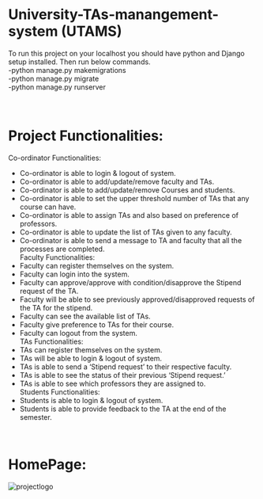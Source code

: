 # University-TAs-manangement-system (UTAMS)

To run this project on your localhost you should have python and Django setup installed. Then run below commands. <br>
-python manage.py makemigrations <br>
-python manage.py migrate <br>
-python manage.py runserver <br>
 <br>
  <br>
 # Project Functionalities: <br/>
Co-ordinator Functionalities:  <br/>
* Co-ordinator is able to login & logout of system. <br/>
* Co-ordinator is able to add/update/remove faculty and TAs. <br/>
* Co-ordinator is able to add/update/remove Courses and students. <br/>
* Co-ordinator is able to set the upper threshold number of TAs that any course can have. <br/>
* Co-ordinator is able to assign TAs and also based on preference of professors. <br/>
* Co-ordinator is able to update the list of TAs given to any faculty. <br/>
* Co-ordinator is able to send a message to TA and faculty that all the processes are completed. <br/>
Faculty Functionalities: <br/>
* Faculty can register themselves on the system. <br/>
* Faculty can login into the system. <br/>
* Faculty can approve/approve with condition/disapprove the Stipend request of the TA. <br/>
* Faculty will be able to see previously approved/disapproved requests of the TA for the stipend. <br/>
* Faculty can see the available list of TAs. <br/>
* Faculty give preference to TAs for their course. <br/>
* Faculty can logout from the system.<br/>
TAs Functionalities: <br/>
* TAs can register themselves on the system.<br/>
* TAs will be able to login & logout of system.<br/>
* TAs is able to send a ‘Stipend request’ to their respective faculty.<br/>
* TAs is able to see the status of their previous ‘Stipend request.’<br/>
* TAs is able to see which professors they are assigned to.<br/>
Students Functionalities: <br>
* Students is able to login & logout of system. <br/>
* Students is able to provide feedback to the TA at the end of the semester.
<br/>




# HomePage: <br/>
![projectlogo](https://user-images.githubusercontent.com/54074757/182212994-fbda3c5d-57bb-459e-8b68-6e1a2aa109b1.PNG)
